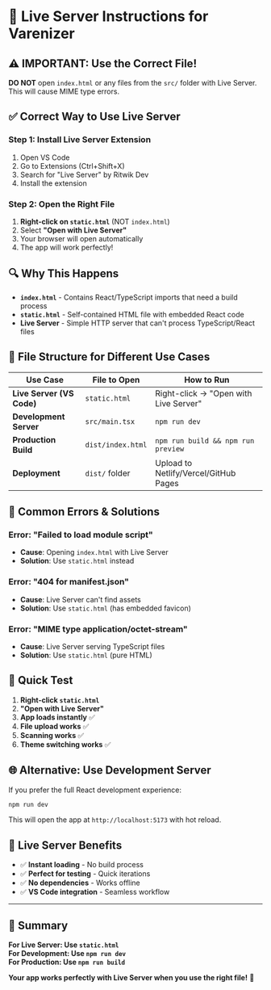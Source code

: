 # 🚀 Live Server Instructions for Varenizer

## ⚠️ **IMPORTANT: Use the Correct File!**

**DO NOT** open `index.html` or any files from the `src/` folder with Live Server. This will cause MIME type errors.

## ✅ **Correct Way to Use Live Server**

### **Step 1: Install Live Server Extension**
1. Open VS Code
2. Go to Extensions (Ctrl+Shift+X)
3. Search for "Live Server" by Ritwik Dev
4. Install the extension

### **Step 2: Open the Right File**
1. **Right-click on `static.html`** (NOT `index.html`)
2. Select **"Open with Live Server"**
3. Your browser will open automatically
4. The app will work perfectly!

## 🔍 **Why This Happens**

- **`index.html`** - Contains React/TypeScript imports that need a build process
- **`static.html`** - Self-contained HTML file with embedded React code
- **Live Server** - Simple HTTP server that can't process TypeScript/React files

## 📁 **File Structure for Different Use Cases**

| Use Case | File to Open | How to Run |
|----------|--------------|------------|
| **Live Server (VS Code)** | `static.html` | Right-click → "Open with Live Server" |
| **Development Server** | `src/main.tsx` | `npm run dev` |
| **Production Build** | `dist/index.html` | `npm run build && npm run preview` |
| **Deployment** | `dist/` folder | Upload to Netlify/Vercel/GitHub Pages |

## 🚨 **Common Errors & Solutions**

### **Error: "Failed to load module script"**
- **Cause**: Opening `index.html` with Live Server
- **Solution**: Use `static.html` instead

### **Error: "404 for manifest.json"**
- **Cause**: Live Server can't find assets
- **Solution**: Use `static.html` (has embedded favicon)

### **Error: "MIME type application/octet-stream"**
- **Cause**: Live Server serving TypeScript files
- **Solution**: Use `static.html` (pure HTML)

## 🎯 **Quick Test**

1. **Right-click `static.html`**
2. **"Open with Live Server"**
3. **App loads instantly** ✅
4. **File upload works** ✅
5. **Scanning works** ✅
6. **Theme switching works** ✅

## 🌐 **Alternative: Use Development Server**

If you prefer the full React development experience:

```bash
npm run dev
```

This will open the app at `http://localhost:5173` with hot reload.

## 📱 **Live Server Benefits**

- ✅ **Instant loading** - No build process
- ✅ **Perfect for testing** - Quick iterations
- ✅ **No dependencies** - Works offline
- ✅ **VS Code integration** - Seamless workflow

---

## 🎉 **Summary**

**For Live Server: Use `static.html`**  
**For Development: Use `npm run dev`**  
**For Production: Use `npm run build`**

**Your app works perfectly with Live Server when you use the right file!** 🚀
